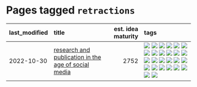 # Pages tagged `retractions`

|last_modified|title|est. idea maturity|tags
|:---|:---|---:|:---|
|2022-10-30|[research and publication in the age of social media](../research-and-social.md)|2752|[![](https://img.shields.io/badge/tag-arxiv-99b5f2)](../tags/arxiv.md) [![](https://img.shields.io/badge/tag-citation-d46ff4)](../tags/citation.md) [![](https://img.shields.io/badge/tag-corrections-faa2fc)](../tags/corrections.md) [![](https://img.shields.io/badge/tag-credit-1ee399)](../tags/credit.md) [![](https://img.shields.io/badge/tag-curation-49fd1a)](../tags/curation.md) [![](https://img.shields.io/badge/tag-discoverability-6edb5)](../tags/discoverability.md) [![](https://img.shields.io/badge/tag-discussion-83cbca)](../tags/discussion.md) [![](https://img.shields.io/badge/tag-feed-f1c85)](../tags/feed.md) [![](https://img.shields.io/badge/tag-git-2229ca)](../tags/git.md) [![](https://img.shields.io/badge/tag-github-3b815)](../tags/github.md) [![](https://img.shields.io/badge/tag-historyofscience-3b18a)](../tags/historyofscience.md) [![](https://img.shields.io/badge/tag-mastodon-957448)](../tags/mastodon.md) [![](https://img.shields.io/badge/tag-openreview-936135)](../tags/openreview.md) [![](https://img.shields.io/badge/tag-paperswithcode-deeba9)](../tags/paperswithcode.md) [![](https://img.shields.io/badge/tag-platform-c456a9)](../tags/platform.md) [![](https://img.shields.io/badge/tag-publication-4db4d2)](../tags/publication.md) [![](https://img.shields.io/badge/tag-reproducibility-d7de4b)](../tags/reproducibility.md) [![](https://img.shields.io/badge/tag-research-e54ba1)](../tags/research.md) [![](https://img.shields.io/badge/tag-retractions-426a5f)](../tags/retractions.md) [![](https://img.shields.io/badge/tag-search-e3b2c7)](../tags/search.md) [![](https://img.shields.io/badge/tag-socialmedia-dafbc7)](../tags/socialmedia.md) [![](https://img.shields.io/badge/tag-stackoverflow-7064e0)](../tags/stackoverflow.md) [![](https://img.shields.io/badge/tag-subscription-6819c6)](../tags/subscription.md) [![](https://img.shields.io/badge/tag-transparency-11772b)](../tags/transparency.md) [![](https://img.shields.io/badge/tag-twitter-5fba1d)](../tags/twitter.md) [![](https://img.shields.io/badge/tag-validation-587798)](../tags/validation.md)|